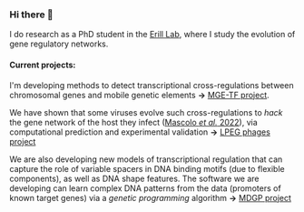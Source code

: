 ### Hi there 👋

I do research as a PhD student in the [Erill Lab](https://erilllab.umbc.edu/), where I study the evolution of gene regulatory networks.

#### Current projects:

I'm developing methods to detect transcriptional cross-regulations between chromosomal genes and mobile genetic elements **&rarr;** [MGE-TF project](https://github.com/ErillLab/MGE_TF).

We have shown that some viruses evolve such cross-regulations to *hack* the gene network of the host they infect ([Mascolo *et al.* 2022](https://www.frontiersin.org/articles/10.3389/fmicb.2022.918015/full)), via computational prediction and experimental validation **&rarr;** [LPEG phages project](https://github.com/ErillLab/LPEG_phages)

We are also developing new models of transcriptional regulation that can capture the role of variable spacers in DNA binding motifs (due to flexible components), as well as DNA shape features.
The software we are developing can learn complex DNA patterns from the data (promoters of known target genes) via a *genetic programming* algorithm **&rarr;** [MDGP project](https://github.com/ErillLab/MD_GP)



<!--
**eliamascolo/eliamascolo** is a ✨ _special_ ✨ repository because its `README.md` (this file) appears on your GitHub profile.

Here are some ideas to get you started:

- 🔭 I’m currently working on ...
- 🌱 I’m currently learning ...
- 👯 I’m looking to collaborate on ...
- 🤔 I’m looking for help with ...
- 💬 Ask me about ...
- 📫 How to reach me: ...
- 😄 Pronouns: ...
- ⚡ Fun fact: ...
-->
